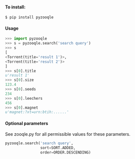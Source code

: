 #### To install:
`$ pip install pyzooqle`

#### Usage
```python
>>> import pyzooqle
>>> s = pyzooqle.search('search query')
>>> s
[
<Torrent(title='result 1')>,
<Torrent(title='result 2')>
]
>>> s[0].title
u'result 1'
>>> s[0].size
123.4
>>> s[0].seeds
234
>>> s[0].leechers
456
>>> s[0].magnet
u'magnet:?xt=urn:btih:......'
```
#### Optional parameters
See zooqle.py for all permissible values for these parameters.
```python
pyzooqle.search('search query',
                sort=SORT.ADDED,
                order=ORDER.DESCENDING)
```
